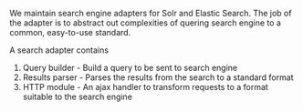 We maintain search engine adapters for Solr and Elastic Search. The job of the adapter is to abstract out complexities of quering search engine to a common, easy-to-use standard.

A search adapter contains

1. Query builder - Build a query to be sent to search engine
2. Results parser - Parses the results from the search to a standard format
3. HTTP module - An ajax handler to transform requests to a format suitable to the search engine

